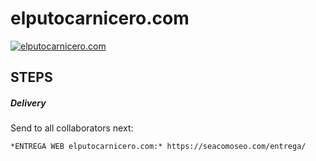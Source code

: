 # elputocarnicero.com

[![elputocarnicero.com](/assets/media/logo.png)](https://elputocarnicero.com/)


## STEPS


##### Delivery

Send to all collaborators next:

```
*ENTREGA WEB elputocarnicero.com:* https://seacomoseo.com/entrega/
```
